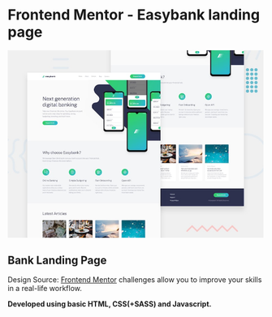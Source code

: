 # Frontend Mentor - Easybank landing page

![Design preview for the Easybank landing page coding challenge](./design/desktop-preview.jpg)

## Bank Landing Page

Design Source: [Frontend Mentor](https://www.frontendmentor.io) challenges allow you to improve your skills in a real-life workflow.

**Developed using basic HTML, CSS(+SASS) and Javascript.**
